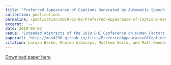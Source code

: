 ```yaml
---
title: "Preferred Appearance of Captions Generated by Automatic Speech Recognition for Deaf and Hard-of-Hearing Viewers"
collection: publications
permalink: /publication/2019-05-02-Preferred-Appearance-of-Captions-Generated-by-Automatic-Speech-Recognition-for-Deaf-and-Hard-of-Hearing-Viewers
excerpt: '--'
date: 2019-05-02
venue: 'Extended Abstracts of the 2019 CHI Conference on Human Factors in Computing Systems'
paperurl: 'http://mss4296.github.io/files/PreferredAppearanceOfCaptions.pdf'
citation: Larwan Berke, Khaled Albusays, Matthew Seita, and Matt Huenerfauth. 2019. “Preferred Appearance of Captions Generated by Automatic Speech Recognition for Deaf and Hard-of-Hearing Viewers.” In Extended Abstracts of the 2019 CHI Conference on Human Factors in Computing Systems (CHI EA '19). Association for Computing Machinery, New York, NY, USA, Paper LBW1713, 1–6.
---
```


[Download paper here](http://mss4296.github.io/files/PreferredAppearanceOfCaptions.pdf)
